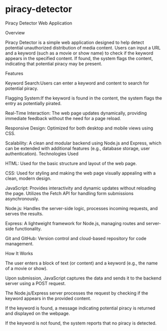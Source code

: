 # piracy-detector

Piracy Detector Web Application

Overview

Piracy Detector is a simple web application designed to help detect potential unauthorized distribution of media content. Users can input a URL and a keyword (such as a movie or show name) to check if the keyword appears in the specified content. If found, the system flags the content, indicating that potential piracy may be present.

Features

Keyword Search:Users can enter a keyword and content to search for potential piracy.

Flagging System:If the keyword is found in the content, the system flags the entry as potentially pirated.

Real-Time Interaction: The web page updates dynamically, providing immediate feedback without the need for a page reload.

Responsive Design: Optimized for both desktop and mobile views using CSS.

Scalability: A clean and modular backend using Node.js and Express, which can be extended with additional features (e.g., database storage, user authentication).
Technologies Used

HTML: Used for the basic structure and layout of the web page.

CSS: Used for styling and making the web page visually appealing with a clean, modern design.

JavaScript: Provides interactivity and dynamic updates without reloading the page. Utilizes the Fetch API for handling form submissions asynchronously.

Node.js: Handles the server-side logic, processes incoming requests, and serves the results.

Express: A lightweight framework for Node.js, managing routes and server-side functionality.

Git and GitHub: Version control and cloud-based repository for code management.

How It Works

The user enters a block of text (or content) and a keyword (e.g., the name of a movie or show).

Upon submission, JavaScript captures the data and sends it to the backend server using a POST request.

The Node.js/Express server processes the request by checking if the keyword appears in the provided content.

If the keyword is found, a message indicating potential piracy is returned and displayed on the webpage.

If the keyword is not found, the system reports that no piracy is detected.
